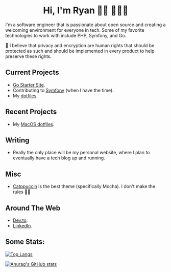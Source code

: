 <div align="center">
  <h1>Hi, I'm Ryan 👋🏻 👨🏻‍💻</h1>
</div>

I'm a software engineer that is passionate about open source and creating a welcoming environment for everyone in tech.
Some of my favorite technologies to work with include PHP, Symfony, and Go.

:speech_balloon: I believe that privacy and encryption are human rights that should be protected as such and should be implemented in every product to help preserve these rights.

## Current Projects
- [Go Starter Site](https://github.com/rynhndrcksn/go-starter-site).
- Contributing to [Symfony](https://symfony.com/) (when I have the time).
- My [dotfiles](https://github.com/rynhndrcksn/dotfiles).

## Recent Projects
- My [MacOS dotfiles](https://github.com/rynhndrcksn/dotfiles-macos).

## Writing
- Really the only place will be my personal website, where I plan to eventually have a tech blog up and running.

## Misc
- [Catppuccin](https://github.com/catppuccin/catppuccin) is the best theme (specifically Mocha). I don't make the rules 🤷‍♂️

## Around The Web
- [Dev.to](https://dev.to/rynhndrcksn).
- [LinkedIn](https://www.linkedin.com/in/rynhndrcksn/).

## Some Stats:
[![Top Langs](https://github-readme-stats.vercel.app/api/top-langs/?username=rynhndrcksn&layout=compact&theme=github_dark)](https://github.com/anuraghazra/github-readme-stats)

[![Anurag's GitHub stats](https://github-readme-stats.vercel.app/api?username=rynhndrcksn&count_private=true&show_icons=true&theme=github_dark)](https://github.com/anuraghazra/github-readme-stats)
